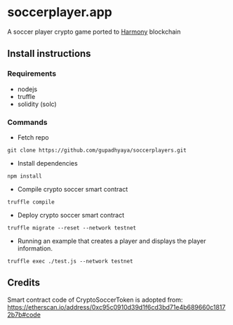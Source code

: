 # soccerplayer.app
A soccer player crypto game ported to [Harmony](http://harmony.one) blockchain

## Install instructions

### Requirements 

* nodejs 
* truffle
* solidity (solc)

### Commands

* Fetch repo 

```
git clone https://github.com/gupadhyaya/soccerplayers.git
```

* Install dependencies

```
npm install
```

* Compile crypto soccer smart contract

```
truffle compile
```

* Deploy crypto soccer smart contract

```
truffle migrate --reset --network testnet
```

* Running an example that creates a player and displays the player information.

```
truffle exec ./test.js --network testnet
```

## Credits

Smart contract code of CryptoSoccerToken is adopted from: https://etherscan.io/address/0xc95c0910d39d1f6cd3bd71e4b689660c18172b7b#code 